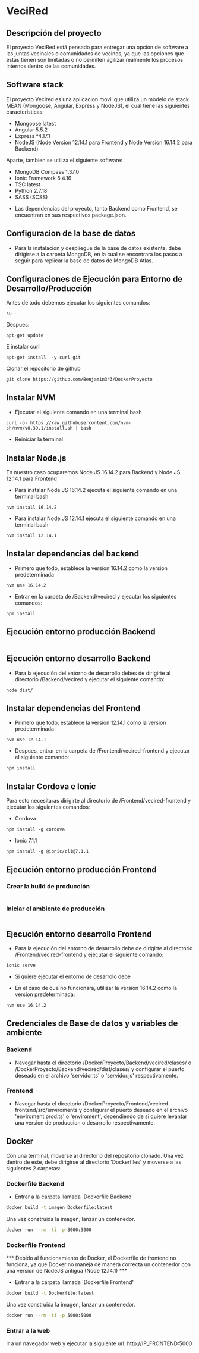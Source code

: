 # VeciRed #

## Descripción del proyecto

El proyecto VeciRed está pensado para entregar una opción de software a las juntas vecinales o comunidades de vecinos, ya que las opciones que estas tienen son limitadas o no permiten agilizar realmente los procesos internos dentro de las comunidades.

## Software stack

El proyecto Vecired es una aplicacion movil que utiliza un modelo de stack MEAN (Mongoose, Angular, Express y NodeJS), el cual tiene las siguientes caracteristicas:

- Mongoose latest
- Angular 5.5.2
- Express ^4.17.1
- NodeJS (Node Version 12.14.1 para Frontend y Node Version 16.14.2 para Backend)

Aparte, tambien se utiliza el siguiente software:

- MongoDB Compass 1.37.0
- Ionic Framework 5.4.16
- TSC latest
- Python 2.7.18
- SASS (SCSS)

* Las dependencias del proyecto, tanto Backend como Frontend, se encuentran en sus respectivos package.json.

## Configuracion de la base de datos
- Para la instalacion y despliegue de la base de datos existente, debe dirigirse a la carpeta MongoDB, en la cual se encontrara los pasos a seguir para replicar la base de datos de MongoDB Atlas.

## Configuraciones de Ejecución para Entorno de Desarrollo/Producción
Antes de todo debemos ejecutar los siguientes comandos:
```
su -
```

Despues:

```
apt-get update
```

E instalar curl

```
apt-get install  -y curl git
```


Clonar el repositorio de github
```
git clone https://github.com/Benjamin343/DockerProyecto
```

## Instalar NVM 
- Ejecutar el siguiente comando en una terminal bash
```
curl -o- https://raw.githubusercontent.com/nvm-sh/nvm/v0.39.1/install.sh | bash
```

- Reiniciar la terminal

## Instalar Node.js

En nuestro caso ocuparemos Node.JS 16.14.2 para Backend y Node.JS 12.14.1 para Frontend

- Para instalar Node.JS 16.14.2 ejecuta el siguiente comando en una terminal bash
```
nvm install 16.14.2
```

- Para instalar Node.JS 12.14.1 ejecuta el siguiente comando en una terminal bash
```
nvm install 12.14.1
```

## Instalar dependencias del backend

- Primero que todo, establece la version 16.14.2 como la version predeterminada
```
nvm use 16.14.2
```
- Entrar en la carpeta de /Backend/vecired y ejecutar los siguientes comandos:
```
npm install
```
## Ejecución entorno producción Backend
```

```

## Ejecución entorno desarrollo Backend
- Para la ejecución del entorno de desarrollo debes de dirigirte al directorio /Backend/vecired y ejecutar el siguiente comando:

```
node dist/
```

## Instalar dependencias del Frontend

- Primero que todo, establece la version 12.14.1 como la version predeterminada
```
nvm use 12.14.1
```

- Despues, entrar en la carpeta de /Frontend/vecired-frontend y ejecutar el siguiente comando:
```
npm install
```

## Instalar Cordova e Ionic

Para esto necesitaras dirigirte al directorio de /Frontend/vecired-frontend y ejecutar los siguientes comandos:

- Cordova
```
npm install -g cordova
```

- Ionic 7.1.1
```
npm install -g @ionic/cli@7.1.1
```


## Ejecución entorno producción Frontend
### Crear la build de producción
```

```
### Iniciar el ambiente de producción
```

```

## Ejecución entorno desarrollo Frontend
- Para la ejecución del entorno de desarrollo debe de dirigirte al directorio /Frontend/vecired-frontend y ejecutar el siguiente comando:
```
ionic serve
```
- Si quiere ejecutar el entorno de desarrolo debe

- En el caso de que no funcionara, utilizar la version 16.14.2 como la version predeterminada:
```
nvm use 16.14.2
```



## Credenciales de Base de datos y variables de ambiente
### Backend
- Navegar hasta el directorio /DockerProyecto/Backend/vecired/clases/ o /DockerProyecto/Backend/vecired/dist/clases/ y configurar el puerto deseado en el archivo 'servidor.ts' o 'servidor.js' respectivamente.

### Frontend
- Navegar hasta el directorio /DockerProyecto/Frontend/vecired-frontend/src/enviroments y configurar el puerto deseado en el archivo 'enviroment.prod.ts' o 'enviroment', dependiendo de si quiere levantar una version de produccion o desarrollo respectivamente.

## Docker
Con una terminal, moverse al directorio del repositorio clonado.
Una vez dentro de este, debe dirigirse al directorio 'Dockerfiles' y moverse a las siguientes 2 carpetas:

### Dockerfile Backend
- Entrar a la carpeta llamada 'Dockerfile Backend'
```bash
docker build -t imagen Dockerfile:latest
```
Una vez construida la imagen, lanzar un contenedor.

```bash
docker run --rm -ti -p 3000:3000
```

### Dockerfile Frontend

*** Debido al funcionamiento de Docker, el Dockerfile de frontend no funciona, ya que Docker no maneja de manera correcta un contenedor con una version de NodeJS antigua (Node 12.14.1) ***

- Entrar a la carpeta llamada 'Dockerfile Frontend'
```bash
docker build -t Dockerfile:latest
```
Una vez construida la imagen, lanzar un contenedor.

```bash
docker run --rm -ti -p 5000:5000
```

### Entrar a la web

Ir a un navegador web y ejecutar la siguiente url: http://IP_FRONTEND:5000
